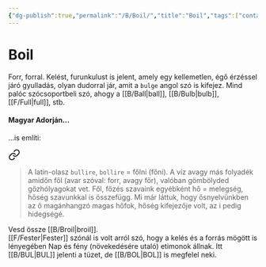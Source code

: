 ```yaml
---
{"dg-publish":true,"permalink":"/B/Boil/","title":"Boil","tags":["containstransclusions"],"created":"2023-11-21T01:58","updated":"2023-12-16T07:41"}
---
```



# Boil

Forr, forral. Kelést, furunkulust is jelent, amely egy kellemetlen, égő érzéssel járó gyulladás, olyan dudorral jár, amit a `bulge` angol szó is kifejez. Mind palóc szócsoportbeli szó, ahogy a [[B/Ball\|ball]], [[B/Bulb\|bulb]], [[F/Full\|full]], stb.  

#### Magyar Adorján...  

...is említi:  

<div class="transclusion internal-embed is-loaded"><a class="markdown-embed-link" href="/h/hideg-es-meleg/#oma2zw" aria-label="Open link"><svg xmlns="http://www.w3.org/2000/svg" width="24" height="24" viewBox="0 0 24 24" fill="none" stroke="currentColor" stroke-width="2" stroke-linecap="round" stroke-linejoin="round" class="svg-icon lucide-link"><path d="M10 13a5 5 0 0 0 7.54.54l3-3a5 5 0 0 0-7.07-7.07l-1.72 1.71"></path><path d="M14 11a5 5 0 0 0-7.54-.54l-3 3a5 5 0 0 0 7.07 7.07l1.71-1.71"></path></svg></a><div class="markdown-embed">



> A latin-olasz `bullire`, `bollire` = főlni (főni). A víz avagy más folyadék amidőn fől (avar szóval: forr, avagy főr), valóban gömbölyded gőzhólyagokat vet. Fől, főzés szavaink egyébként hő = melegség, hőség szavunkkal is összefügg. Mi már láttuk, hogy ősnyelvünkben az ő magánhangzó magas hőfok, hőség kifejezője volt, az i pedig hidegségé.  


</div></div>


Vesd össze [[B/Broil\|broil]].  
[[F/Fester\|Fester]] szónál is volt arról szó, hogy a kelés és a forrás mögött is lényegében Nap és fény (növekedésére utaló) etimonok állnak. Itt [[B/BUL\|BUL]] jelenti a tüzet, de [[B/BOL\|BOL]] is megfelel neki.  